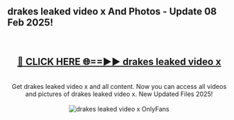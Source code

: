 <h2>drakes leaked video x And Photos - Update 08 Feb 2025!</h2>
<br>
<div align="center">
<h2><a href="https://cutt.ly/te57wshS" rel="nofollow">🔴 CLICK HERE 🌐==►► drakes leaked video x</a></h2>
<br>
Get drakes leaked video x and all content. Now you can access all videos and pictures of drakes leaked video x. New Updated Files 2025!
<br>
<br>
<a href="https://cutt.ly/te57wshS" rel="nofollow" data-target="animated-image.originalLink"><img src="https://i.ibb.co.com/WyWwxjT/player-gif2.gif" alt="drakes leaked video x OnlyFans" style="max-width: 100%; display: inline-block;" data-target="animated-image.originalImage"></a>
</div>
<br>